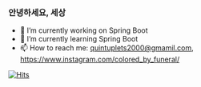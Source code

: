 ### 안녕하세요, 세상

- 🔭 I’m currently working on Spring Boot
- 🌱 I’m currently learning Spring Boot
- 📫 How to reach me: quintuplets2000@gmamil.com, https://www.instagram.com/colored_by_funeral/

[![Hits](https://hits.seeyoufarm.com/api/count/incr/badge.svg?url=https%3A%2F%2Fgithub.com%2Fjulymeltdown&count_bg=%2379C83D&title_bg=%23555555&icon=&icon_color=%23E7E7E7&title=hits&edge_flat=false)](https://hits.seeyoufarm.com)
